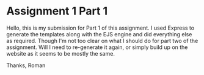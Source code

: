 # Assignment 1 Part 1

Hello, this is my submission for Part 1 of this assignment. I used Express to generate the templates along with the EJS engine and did everything else as required. Though I'm not too clear on what I should do for part two of the assignment. Will I need to re-generate it again, or simply build up on the website as it seems to be mostly the same. 

Thanks, Roman
